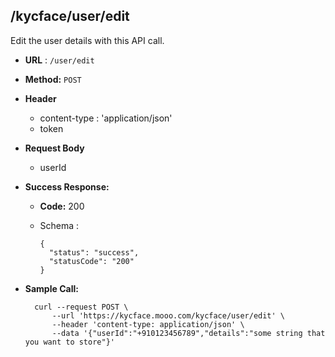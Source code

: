 ## /kycface/user/edit

Edit the user details with this API call.

* **URL** : `/user/edit`
  
* **Method:** `POST`

* **Header**
	
	- content-type : 'application/json'
	- token
	
* **Request Body**

	- userId
  
* **Success Response:**

  * **Code:** 200 <br />
  * Schema : 
		
			
		{
		  "status": "success",
		  "statusCode": "200"
		}
		
	

* **Sample Call:**

   	
    	curl --request POST \
  			--url 'https://kycface.mooo.com/kycface/user/edit' \
            --header 'content-type: application/json' \
            --data '{"userId":"+910123456789","details":"some string that you want to store"}'


    	
    	
